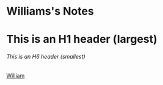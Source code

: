 # Williams's Notes
# This is an H1 header (largest)
###### This is an H6 header (smallest)

[William](https://github.com/icoolww)